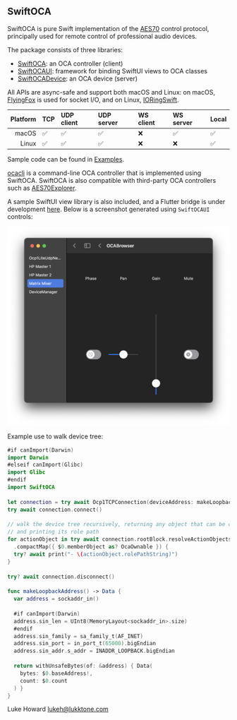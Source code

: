 SwiftOCA
--------

SwiftOCA is pure Swift implementation of the [AES70](https://ocaalliance.com/what-is-aes70/) control protocol, principally used for remote control of professional audio devices.

The package consists of three libraries:

* [SwiftOCA](Sources/SwiftOCA): an OCA controller (client)
* [SwiftOCAUI](Sources/SwiftOCAUI): framework for binding SwiftUI views to OCA classes
* [SwiftOCADevice](Sources/SwiftOCADevice): an OCA device (server)

All APIs are async-safe and support both macOS and Linux: on macOS, [FlyingFox](https://github.com/swhitty/FlyingFox) is used for socket I/O, and on Linux, [IORingSwift](https://github.com/PADL/IORingSwift).

| Platform | TCP | UDP client | UDP server | WS client | WS server | Local |
| -:       | :-  | :-         | :-         | :-        | :-        | :-    |
| macOS    | ✅  | ✅         | ✅         | ❌        | ✅        | ✅    |
| Linux    | ✅  | ✅         | ✅         | ❌        | ❌        | ✅    |

Sample code can be found in [Examples](Examples).

[ocacli](https://github.com/PADL/ocacli) is a command-line OCA controller that is implemented using SwiftOCA. SwiftOCA is also compatible with third-party OCA controllers such as [AES70Explorer](https://aes70explorer.com).

A sample SwiftUI view library is also included, and a Flutter bridge is under development [here](https://github.com/PADL/FlutterSwiftOCA). Below is a screenshot generated using `SwiftOCAUI` controls:

![OCABrowser](Documentation/OCABrowser.png)

Example use to walk device tree:

```swift
#if canImport(Darwin)
import Darwin
#elseif canImport(Glibc)
import Glibc
#endif
import SwiftOCA

let connection = try await Ocp1TCPConnection(deviceAddress: makeLoopbackAddress())
try await connection.connect()

// walk the device tree recursively, returning any object that can be contained
// and printing its role path
for actionObject in try await connection.rootBlock.resolveActionObjectsRecursive()
  .compactMap({ $0.memberObject as? OcaOwnable }) {
  try? await print("- \(actionObject.rolePathString)")
}

try? await connection.disconnect()

func makeLoopbackAddress() -> Data {
  var address = sockaddr_in()

  #if canImport(Darwin)
  address.sin_len = UInt8(MemoryLayout<sockaddr_in>.size)
  #endif
  address.sin_family = sa_family_t(AF_INET)
  address.sin_port = in_port_t(65000).bigEndian
  address.sin_addr.s_addr = INADDR_LOOPBACK.bigEndian

  return withUnsafeBytes(of: &address) { Data(
    bytes: $0.baseAddress!,
    count: $0.count
  ) }
}
```

Luke Howard <lukeh@lukktone.com>
